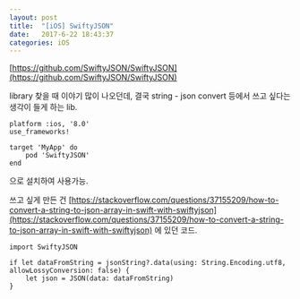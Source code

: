 ```yaml
---
layout: post
title:  "[iOS] SwiftyJSON"
date:   2017-6-22 18:43:37
categories: iOS
---
```


[https://github.com/SwiftyJSON/SwiftyJSON](https://github.com/SwiftyJSON/SwiftyJSON)

library 찾을 때 이야기 많이 나오던데, 결국 string - json convert 등에서 쓰고 싶다는 생각이 들게 하는 lib.

```
platform :ios, '8.0'
use_frameworks!

target 'MyApp' do
    pod 'SwiftyJSON'
end
```

으로 설치하여 사용가능.

쓰고 싶게 만든 건 [https://stackoverflow.com/questions/37155209/how-to-convert-a-string-to-json-array-in-swift-with-swiftyjson](https://stackoverflow.com/questions/37155209/how-to-convert-a-string-to-json-array-in-swift-with-swiftyjson) 에 있던 코드.
```
import SwiftyJSON

if let dataFromString = jsonString?.data(using: String.Encoding.utf8, allowLossyConversion: false) {
    let json = JSON(data: dataFromString)    
}
```
